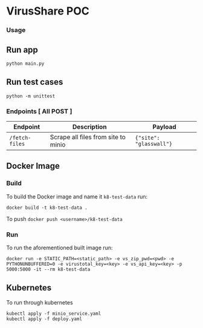 # VirusShare POC

### Usage

## Run app

`python main.py`

## Run test cases
`python -m unittest`

### Endpoints [ All POST ]

| Endpoint | Description             | Payload     |
| -------- | ------------------------| ----------- |
| `/fetch-files` | Scrape all files from site to minio  |  `{"site": "glasswall"}` |

## Docker Image

### Build

To build the Docker image and name it `k8-test-data` run:

`docker build -t k8-test-data .`

To push
`docker push <username>/k8-test-data`

### Run

To run the aforementioned built image run:

`docker run -e STATIC_PATH=<static_path> -e vs_zip_pwd=<pwd> -e PYTHONUNBUFFERED=0 -e virustotal_key=<key> -e vs_api_key=<key> -p 5000:5000 -it --rm k8-test-data`


## Kubernetes

To run through kubernetes

```
kubectl apply -f minio_service.yaml
kubectl apply -f deploy.yaml
```
